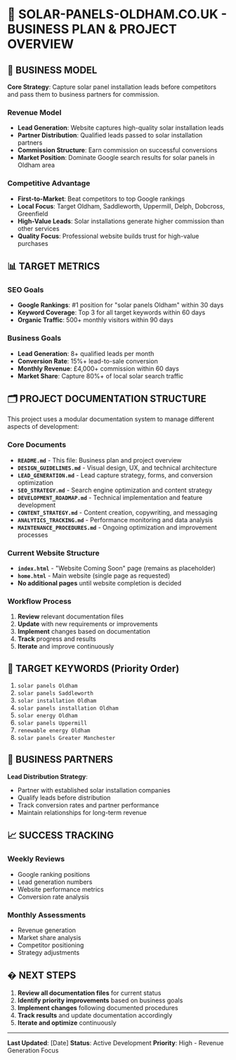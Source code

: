# 🌟 SOLAR-PANELS-OLDHAM.CO.UK - BUSINESS PLAN & PROJECT OVERVIEW

## 🎯 BUSINESS MODEL

**Core Strategy**: Capture solar panel installation leads before competitors and pass them to business partners for commission.

### Revenue Model
- **Lead Generation**: Website captures high-quality solar installation leads
- **Partner Distribution**: Qualified leads passed to solar installation partners
- **Commission Structure**: Earn commission on successful conversions
- **Market Position**: Dominate Google search results for solar panels in Oldham area

### Competitive Advantage
- **First-to-Market**: Beat competitors to top Google rankings
- **Local Focus**: Target Oldham, Saddleworth, Uppermill, Delph, Dobcross, Greenfield
- **High-Value Leads**: Solar installations generate higher commission than other services
- **Quality Focus**: Professional website builds trust for high-value purchases

## 📊 TARGET METRICS

### SEO Goals
- **Google Rankings**: #1 position for "solar panels Oldham" within 30 days
- **Keyword Coverage**: Top 3 for all target keywords within 60 days
- **Organic Traffic**: 500+ monthly visitors within 90 days

### Business Goals
- **Lead Generation**: 8+ qualified leads per month
- **Conversion Rate**: 15%+ lead-to-sale conversion
- **Monthly Revenue**: £4,000+ commission within 60 days
- **Market Share**: Capture 80%+ of local solar search traffic

## 🗂️ PROJECT DOCUMENTATION STRUCTURE

This project uses a modular documentation system to manage different aspects of development:

### Core Documents
- **`README.md`** - This file: Business plan and project overview
- **`DESIGN_GUIDELINES.md`** - Visual design, UX, and technical architecture
- **`LEAD_GENERATION.md`** - Lead capture strategy, forms, and conversion optimization
- **`SEO_STRATEGY.md`** - Search engine optimization and content strategy
- **`DEVELOPMENT_ROADMAP.md`** - Technical implementation and feature development
- **`CONTENT_STRATEGY.md`** - Content creation, copywriting, and messaging
- **`ANALYTICS_TRACKING.md`** - Performance monitoring and data analysis
- **`MAINTENANCE_PROCEDURES.md`** - Ongoing optimization and improvement processes

### Current Website Structure
- **`index.html`** - "Website Coming Soon" page (remains as placeholder)
- **`home.html`** - Main website (single page as requested)
- **No additional pages** until website completion is decided

### Workflow Process
1. **Review** relevant documentation files
2. **Update** with new requirements or improvements
3. **Implement** changes based on documentation
4. **Track** progress and results
5. **Iterate** and improve continuously

## 🎯 TARGET KEYWORDS (Priority Order)

1. `solar panels Oldham`
2. `solar panels Saddleworth`
3. `solar installation Oldham`
4. `solar panels installation Oldham`
5. `solar energy Oldham`
6. `solar panels Uppermill`
7. `renewable energy Oldham`
8. `solar panels Greater Manchester`

## 🏢 BUSINESS PARTNERS

**Lead Distribution Strategy**:
- Partner with established solar installation companies
- Qualify leads before distribution
- Track conversion rates and partner performance
- Maintain relationships for long-term revenue

## 📈 SUCCESS TRACKING

### Weekly Reviews
- Google ranking positions
- Lead generation numbers
- Website performance metrics
- Conversion rate analysis

### Monthly Assessments
- Revenue generation
- Market share analysis
- Competitor positioning
- Strategy adjustments

## � NEXT STEPS

1. **Review all documentation files** for current status
2. **Identify priority improvements** based on business goals
3. **Implement changes** following documented procedures
4. **Track results** and update documentation accordingly
5. **Iterate and optimize** continuously

---

**Last Updated**: [Date]
**Status**: Active Development
**Priority**: High - Revenue Generation Focus